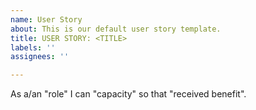 ```yaml
---
name: User Story
about: This is our default user story template.
title: USER STORY: <TITLE>
labels: ''
assignees: ''

---
```


As a/an "role" I can "capacity" so that "received benefit".
